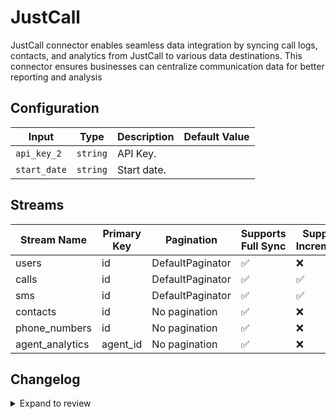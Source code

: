 # JustCall
JustCall connector enables seamless data integration by syncing call logs, contacts, and analytics from JustCall to various data destinations. This connector ensures businesses can centralize communication data for better reporting and analysis

## Configuration

| Input | Type | Description | Default Value |
|-------|------|-------------|---------------|
| `api_key_2` | `string` | API Key.  |  |
| `start_date` | `string` | Start date.  |  |

## Streams
| Stream Name | Primary Key | Pagination | Supports Full Sync | Supports Incremental |
|-------------|-------------|------------|---------------------|----------------------|
| users | id | DefaultPaginator | ✅ |  ❌  |
| calls | id | DefaultPaginator | ✅ |  ✅  |
| sms | id | DefaultPaginator | ✅ |  ✅  |
| contacts | id | No pagination | ✅ |  ❌  |
| phone_numbers | id | No pagination | ✅ |  ❌  |
| agent_analytics | agent_id | No pagination | ✅ |  ❌  |

## Changelog

<details>
  <summary>Expand to review</summary>

| Version          | Date              | Pull Request | Subject        |
|------------------|-------------------|--------------|----------------|
| 0.0.27 | 2025-07-12 | [63121](https://github.com/airbytehq/airbyte/pull/63121) | Update dependencies |
| 0.0.26 | 2025-07-05 | [62654](https://github.com/airbytehq/airbyte/pull/62654) | Update dependencies |
| 0.0.25 | 2025-06-21 | [61868](https://github.com/airbytehq/airbyte/pull/61868) | Update dependencies |
| 0.0.24 | 2025-06-14 | [60620](https://github.com/airbytehq/airbyte/pull/60620) | Update dependencies |
| 0.0.23 | 2025-05-10 | [59826](https://github.com/airbytehq/airbyte/pull/59826) | Update dependencies |
| 0.0.22 | 2025-05-03 | [59289](https://github.com/airbytehq/airbyte/pull/59289) | Update dependencies |
| 0.0.21 | 2025-04-26 | [57695](https://github.com/airbytehq/airbyte/pull/57695) | Update dependencies |
| 0.0.20 | 2025-04-05 | [57027](https://github.com/airbytehq/airbyte/pull/57027) | Update dependencies |
| 0.0.19 | 2025-03-29 | [56632](https://github.com/airbytehq/airbyte/pull/56632) | Update dependencies |
| 0.0.18 | 2025-03-22 | [56058](https://github.com/airbytehq/airbyte/pull/56058) | Update dependencies |
| 0.0.17 | 2025-03-08 | [55496](https://github.com/airbytehq/airbyte/pull/55496) | Update dependencies |
| 0.0.16 | 2025-03-01 | [54755](https://github.com/airbytehq/airbyte/pull/54755) | Update dependencies |
| 0.0.15 | 2025-02-22 | [54344](https://github.com/airbytehq/airbyte/pull/54344) | Update dependencies |
| 0.0.14 | 2025-02-15 | [53808](https://github.com/airbytehq/airbyte/pull/53808) | Update dependencies |
| 0.0.13 | 2025-02-08 | [53264](https://github.com/airbytehq/airbyte/pull/53264) | Update dependencies |
| 0.0.12 | 2025-02-01 | [52770](https://github.com/airbytehq/airbyte/pull/52770) | Update dependencies |
| 0.0.11 | 2025-01-25 | [52287](https://github.com/airbytehq/airbyte/pull/52287) | Update dependencies |
| 0.0.10 | 2025-01-18 | [51806](https://github.com/airbytehq/airbyte/pull/51806) | Update dependencies |
| 0.0.9 | 2025-01-11 | [51212](https://github.com/airbytehq/airbyte/pull/51212) | Update dependencies |
| 0.0.8 | 2024-12-28 | [50640](https://github.com/airbytehq/airbyte/pull/50640) | Update dependencies |
| 0.0.7 | 2024-12-21 | [50072](https://github.com/airbytehq/airbyte/pull/50072) | Update dependencies |
| 0.0.6 | 2024-12-14 | [49638](https://github.com/airbytehq/airbyte/pull/49638) | Update dependencies |
| 0.0.5 | 2024-12-12 | [49251](https://github.com/airbytehq/airbyte/pull/49251) | Update dependencies |
| 0.0.4 | 2024-12-11 | [48974](https://github.com/airbytehq/airbyte/pull/48974) | Starting with this version, the Docker image is now rootless. Please note that this and future versions will not be compatible with Airbyte versions earlier than 0.64 |
| 0.0.3 | 2024-11-04 | [48164](https://github.com/airbytehq/airbyte/pull/48164) | Update dependencies |
| 0.0.2 | 2024-10-29 | [47799](https://github.com/airbytehq/airbyte/pull/47799) | Update dependencies |
| 0.0.1 | 2024-10-21 | | Initial release by [@bishalbera](https://github.com/bishalbera) via Connector Builder |

</details>
